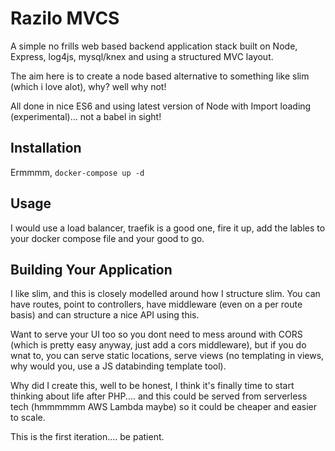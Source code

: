# Razilo MVCS

A simple no frills web based backend application stack built on Node, Express, log4js, mysql/knex and using a structured MVC layout.

The aim here is to create a node based alternative to something like slim (which i love alot), why? well why not!

All done in nice ES6 and using latest version of Node with Import loading (experimental)... not a babel in sight!

## Installation

Ermmmm, `docker-compose up -d`

## Usage

I would use a load balancer, traefik is a good one, fire it up, add the lables to your docker compose file and your good to go.

## Building Your Application

I like slim, and this is closely modelled around how I structure slim. You can have routes, point to controllers, have middleware (even on a per route basis) and can structure a nice API using this.

Want to serve your UI too so you dont need to mess around with CORS (which is pretty easy anyway, just add a cors middleware), but if you do wnat to, you can serve static locations, serve views (no templating in views, why would you, use a JS databinding template tool).

Why did I create this, well to be honest, I think it's finally time to start thinking about life after PHP.... and this could be served from serverless tech (hmmmmmm AWS Lambda maybe) so it could be cheaper and easier to scale.

This is the first iteration.... be patient.
